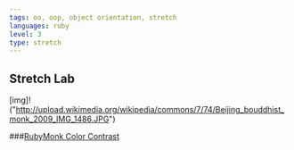 ```yaml
---
tags: oo, oop, object orientation, stretch
languages: ruby
level: 3
type: stretch
---
```


## Stretch Lab

[img]!("http://upload.wikimedia.org/wikipedia/commons/7/74/Beijing_bouddhist_monk_2009_IMG_1486.JPG")

###[RubyMonk Color Contrast](https://rubymonk.com/learning/books/1-ruby-primer/problems/152-color-contrast)


